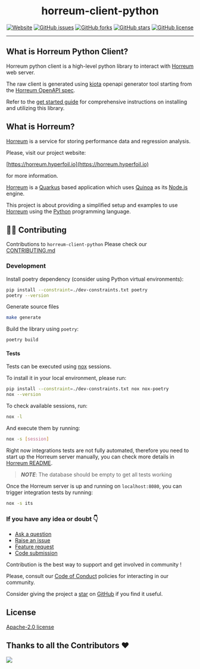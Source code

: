 <div align="center">

# horreum-client-python

<a href="https://horreum.hyperfoil.io/"><img alt="Website" src="https://img.shields.io/website?up_message=live&url=https%3A%2F%2Fhorreum.hyperfoil.io/"></a>
<a href="https://github.com/Hyperfoil/horreum-client-python/issues"><img alt="GitHub issues" src="https://img.shields.io/github/issues/Hyperfoil/horreum-client-python"></a>
<a href="https://github.com/Hyperfoil/horreum-client-python/fork"><img alt="GitHub forks" src="https://img.shields.io/github/forks/Hyperfoil/horreum-client-python"></a>
<a href="https://github.com/Hyperfoil/horreum-client-python/stargazers"><img alt="GitHub stars" src="https://img.shields.io/github/stars/Hyperfoil/horreum-client-python"></a>
<a href="https://github.com/Hyperfoil/horreum-client-python/blob/main/LICENSE"><img alt="GitHub license" src="https://img.shields.io/github/license/Hyperfoil/horreum-client-python"></a> 

</div>

---
## What is Horreum Python Client?

Horreum python client is a high-level python library to interact with [Horreum](#what-is-horreum) web server.

The raw client is generated using [kiota](https://github.com/microsoft/kiota) openapi generator tool starting from 
the [Horreum OpenAPI spec](https://github.com/Hyperfoil/Horreum/blob/master/docs/site/content/en/openapi/openapi.yaml).

Refer to the [get started guide](docs/GET_STARTED.md) for comprehensive instructions on installing and utilizing this library.

## What is Horreum?

[Horreum](https://github.com/Hyperfoil/Horreum) is a service for storing performance data and regression analysis.

Please, visit our project website: 

[https://horreum.hyperfoil.io](https://horreum.hyperfoil.io)

for more information.

[Horreum](https://github.com/Hyperfoil/Horreum) is a [Quarkus](https://quarkus.io/) based application which uses
[Quinoa](https://quarkiverse.github.io/quarkiverse-docs/quarkus-quinoa/dev/) as its [Node.js](https://nodejs.org/en) engine.

This project is about providing a simplified setup and examples to use 
[Horreum](https://github.com/Hyperfoil/Horreum) using the [Python](https://www.python.org/) programming language.

## 🧑‍💻 Contributing

Contributions to `horreum-client-python` Please check our [CONTRIBUTING.md](./CONTRIBUTING.md)

### Development

Install poetry dependency (consider using Python virtual environments):
```bash
pip install --constraint=./dev-constraints.txt poetry
poetry --version
```

Generate source files
```bash
make generate
```

Build the library using `poetry`:
```bash
poetry build
```

#### Tests
Tests can be executed using [nox](https://nox.thea.codes/en/stable/) sessions.

To install it in your local environment, please run:
```bash
pip install --constraint=./dev-constraints.txt nox nox-poetry
nox --version
```

To check available sessions, run:
```bash
nox -l
```

And execute them by running:
```bash
nox -s [session]
```

Right now integrations tests are not fully automated, therefore you need to start up the Horreum server manually, 
you can check more details in [Horreum README](https://github.com/Hyperfoil/Horreum/blob/master/README.md#getting-started-with-development-server).

> **_NOTE_**: The database should be empty to get all tests working

Once the Horreum server is up and running on `localhost:8080`, you can trigger integration tests by running:
```bash
nox -s its
```

### If you have any idea or doubt 👇

* [Ask a question](https://github.com/Hyperfoil/horreum-client-python/discussions)
* [Raise an issue](https://github.com/Hyperfoil/horreum-client-python/issues)
* [Feature request](https://github.com/Hyperfoil/horreum-client-python/issues)
* [Code submission](https://github.com/Hyperfoil/horreum-client-python/pulls)

Contribution is the best way to support and get involved in community !

Please, consult our [Code of Conduct](./CODE_OF_CONDUCT.md) policies for interacting in our
community.

Consider giving the project a [star](https://github.com/Hyperfoil/horreum-client-python/stargazers) on
[GitHub](https://github.com/Hyperfoil/horreum-client-python/) if you find it useful.

## License

[Apache-2.0 license](https://opensource.org/licenses/Apache-2.0)

## Thanks to all the Contributors ❤️

<img src="https://contrib.rocks/image?repo=Hyperfoil/horreum-client-python" />
